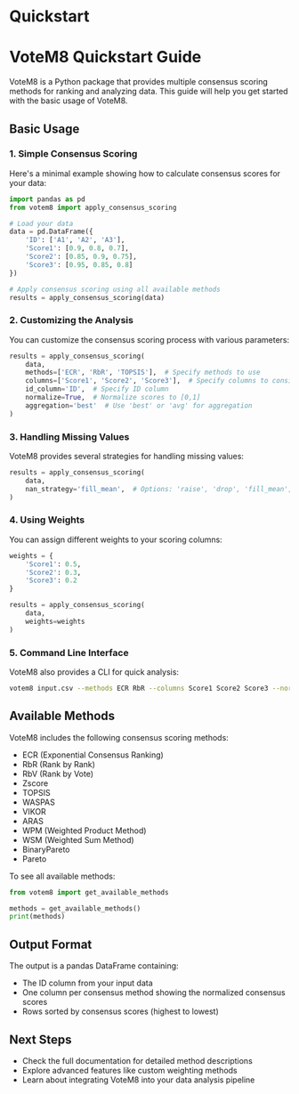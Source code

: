 # Quickstart

# VoteM8 Quickstart Guide

VoteM8 is a Python package that provides multiple consensus scoring methods for ranking and analyzing data. This guide will help you get started with the basic usage of VoteM8.

## Basic Usage

### 1. Simple Consensus Scoring

Here's a minimal example showing how to calculate consensus scores for your data:

```python
import pandas as pd
from votem8 import apply_consensus_scoring

# Load your data
data = pd.DataFrame({
    'ID': ['A1', 'A2', 'A3'],
    'Score1': [0.9, 0.8, 0.7],
    'Score2': [0.85, 0.9, 0.75],
    'Score3': [0.95, 0.85, 0.8]
})

# Apply consensus scoring using all available methods
results = apply_consensus_scoring(data)
```

### 2. Customizing the Analysis

You can customize the consensus scoring process with various parameters:

```python
results = apply_consensus_scoring(
    data,
    methods=['ECR', 'RbR', 'TOPSIS'],  # Specify methods to use
    columns=['Score1', 'Score2', 'Score3'],  # Specify columns to consider
    id_column='ID',  # Specify ID column
    normalize=True,  # Normalize scores to [0,1]
    aggregation='best'  # Use 'best' or 'avg' for aggregation
)
```

### 3. Handling Missing Values

VoteM8 provides several strategies for handling missing values:

```python
results = apply_consensus_scoring(
    data,
    nan_strategy='fill_mean',  # Options: 'raise', 'drop', 'fill_mean', 'fill_median', 'interpolate'
)
```

### 4. Using Weights

You can assign different weights to your scoring columns:

```python
weights = {
    'Score1': 0.5,
    'Score2': 0.3,
    'Score3': 0.2
}

results = apply_consensus_scoring(
    data,
    weights=weights
)
```

### 5. Command Line Interface

VoteM8 also provides a CLI for quick analysis:

```bash
votem8 input.csv --methods ECR RbR --columns Score1 Score2 Score3 --normalize --output results.csv
```

## Available Methods

VoteM8 includes the following consensus scoring methods:

- ECR (Exponential Consensus Ranking)
- RbR (Rank by Rank)
- RbV (Rank by Vote)
- Zscore
- TOPSIS
- WASPAS
- VIKOR
- ARAS
- WPM (Weighted Product Method)
- WSM (Weighted Sum Method)
- BinaryPareto
- Pareto

To see all available methods:

```python
from votem8 import get_available_methods

methods = get_available_methods()
print(methods)
```

## Output Format

The output is a pandas DataFrame containing:

- The ID column from your input data
- One column per consensus method showing the normalized consensus scores
- Rows sorted by consensus scores (highest to lowest)

## Next Steps

- Check the full documentation for detailed method descriptions
- Explore advanced features like custom weighting methods
- Learn about integrating VoteM8 into your data analysis pipeline

